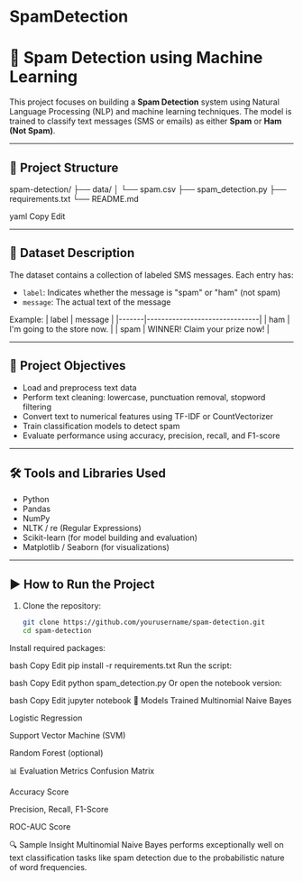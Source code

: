 # SpamDetection
# 📧 Spam Detection using Machine Learning

This project focuses on building a **Spam Detection** system using Natural Language Processing (NLP) and machine learning techniques. The model is trained to classify text messages (SMS or emails) as either **Spam** or **Ham (Not Spam)**.

---

## 📁 Project Structure

spam-detection/
├── data/
│ └── spam.csv
├── spam_detection.py
├── requirements.txt
└── README.md

yaml
Copy
Edit

---

## 📌 Dataset Description

The dataset contains a collection of labeled SMS messages. Each entry has:

- `label`: Indicates whether the message is "spam" or "ham" (not spam)
- `message`: The actual text of the message

Example:
| label | message                       |
|-------|-------------------------------|
| ham   | I'm going to the store now.   |
| spam  | WINNER! Claim your prize now! |

---

## 🎯 Project Objectives

- Load and preprocess text data
- Perform text cleaning: lowercase, punctuation removal, stopword filtering
- Convert text to numerical features using TF-IDF or CountVectorizer
- Train classification models to detect spam
- Evaluate performance using accuracy, precision, recall, and F1-score

---

## 🛠️ Tools and Libraries Used

- Python
- Pandas
- NumPy
- NLTK / re (Regular Expressions)
- Scikit-learn (for model building and evaluation)
- Matplotlib / Seaborn (for visualizations)

---

## ▶️ How to Run the Project

1. Clone the repository:
   ```bash
   git clone https://github.com/yourusername/spam-detection.git
   cd spam-detection
Install required packages:

bash
Copy
Edit
pip install -r requirements.txt
Run the script:

bash
Copy
Edit
python spam_detection.py
Or open the notebook version:

bash
Copy
Edit
jupyter notebook
🤖 Models Trained
Multinomial Naive Bayes

Logistic Regression

Support Vector Machine (SVM)

Random Forest (optional)

📊 Evaluation Metrics
Confusion Matrix

Accuracy Score

Precision, Recall, F1-Score

ROC-AUC Score

🔍 Sample Insight
Multinomial Naive Bayes performs exceptionally well on text classification tasks like spam detection due to the probabilistic nature of word frequencies.
